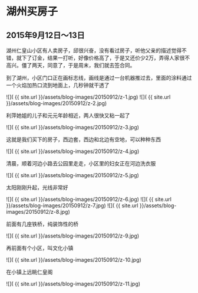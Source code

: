湖州买房子
=======================

2015年9月12日～13日
-----------------------
湖州仁皇山小区有人卖房子，邱很兴奋，没有看过房子，听他父亲的描述觉得不错，就下了订金，结果一打听，好像价格高了，于是又还价少2万，弄得人家很不高兴。僵了两天，同意了，于是周末，我们就去签合同。

到了湖州，小区门口正在画标志线，画线是通过一台机器推过去，里面的涂料通过一个火焰加热口流到地面上，几秒钟就干透了

![]( {{ site.url }}/assets/blog-images/20150912/z-1.jpg)
![]( {{ site.url }}/assets/blog-images/20150912/z-2.jpg)

利萍她姐的儿子和元元年龄相近，两人很快又粘一起了

![]( {{ site.url }}/assets/blog-images/20150912/z-3.jpg)

这就是我们买下的房子，西边套，西边和北边有空地，可以种种东西

![]( {{ site.url }}/assets/blog-images/20150912/z-4.jpg)

清晨，顺着河边小路去公园里走走，小区里的妇女正在河边洗衣服

![]( {{ site.url }}/assets/blog-images/20150912/z-5.jpg)

太阳刚刚升起，光线非常好

![]( {{ site.url }}/assets/blog-images/20150912/z-6.jpg)
![]( {{ site.url }}/assets/blog-images/20150912/z-7.jpg)
![]( {{ site.url }}/assets/blog-images/20150912/z-8.jpg)

前面有几座铁桥，纯装饰性的桥

![]( {{ site.url }}/assets/blog-images/20150912/z-9.jpg)

再前面有个小区，叫文化小镇

![]( {{ site.url }}/assets/blog-images/20150912/z-10.jpg)

在小镇上远眺仁皇阁

![]( {{ site.url }}/assets/blog-images/20150912/z-11.jpg)